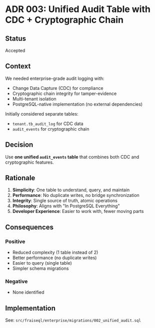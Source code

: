 # ADR 003: Unified Audit Table with CDC + Cryptographic Chain

## Status
Accepted

## Context
We needed enterprise-grade audit logging with:
- Change Data Capture (CDC) for compliance
- Cryptographic chain integrity for tamper-evidence
- Multi-tenant isolation
- PostgreSQL-native implementation (no external dependencies)

Initially considered separate tables:
- `tenant.tb_audit_log` for CDC data
- `audit_events` for cryptographic chain

## Decision
Use **one unified `audit_events` table** that combines both CDC and cryptographic features.

## Rationale
1. **Simplicity**: One table to understand, query, and maintain
2. **Performance**: No duplicate writes, no bridge synchronization
3. **Integrity**: Single source of truth, atomic operations
4. **Philosophy**: Aligns with "In PostgreSQL Everything"
5. **Developer Experience**: Easier to work with, fewer moving parts

## Consequences
### Positive
- Reduced complexity (1 table instead of 2)
- Better performance (no duplicate writes)
- Easier to query (single table)
- Simpler schema migrations

### Negative
- None identified

## Implementation
See: `src/fraiseql/enterprise/migrations/002_unified_audit.sql`
